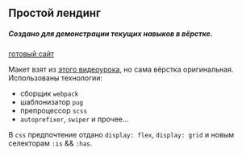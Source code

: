 ## Простой лендинг
##### Создано для демонстрации текущих навыков в вёрстке.

[готовый сайт](https://neon-beijinho-00b481.netlify.app/)

Макет взят из [этого видеоурока](https://www.youtube.com/watch?v=Z1cjuxO85bc&t=4599s), но сама вёрстка оригинальная.
Использованы технологии:
- сборщик `webpack`
- шаблонизатор `pug`
- препроцессор `scss`
- `autoprefixer`, `swiper` и прочее...

В `css` предпочтение отдано `display: flex`, `display: grid` и новым селекторам `:is` && `:has`.
